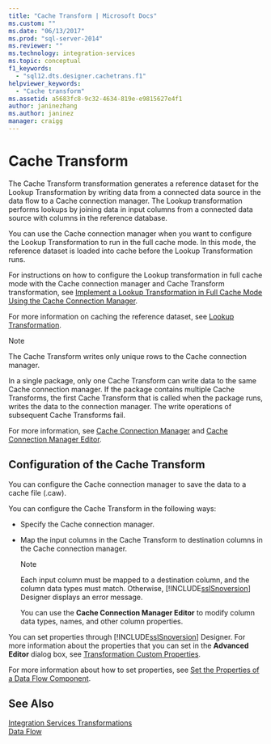 ```yaml
---
title: "Cache Transform | Microsoft Docs"
ms.custom: ""
ms.date: "06/13/2017"
ms.prod: "sql-server-2014"
ms.reviewer: ""
ms.technology: integration-services
ms.topic: conceptual
f1_keywords: 
  - "sql12.dts.designer.cachetrans.f1"
helpviewer_keywords: 
  - "Cache transform"
ms.assetid: a5683fc8-9c32-4634-819e-e9815627e4f1
author: janinezhang
ms.author: janinez
manager: craigg
---
```

# Cache Transform
  The Cache Transform transformation generates a reference dataset for the Lookup Transformation by writing data from a connected data source in the data flow to a Cache connection manager. The Lookup transformation performs lookups by joining data in input columns from a connected data source with columns in the reference database.  
  
 You can use the Cache connection manager when you want to configure the Lookup Transformation to run in the full cache mode. In this mode, the reference dataset is loaded into cache before the Lookup Transformation runs.  
  
 For instructions on how to configure the Lookup transformation in full cache mode with the Cache connection manager and Cache Transform transformation, see [Implement a Lookup Transformation in Full Cache Mode Using the Cache Connection Manager](../../connection-manager/lookup-transformation-full-cache-mode-ole-db-connection-manager.md).  
  
 For more information on caching the reference dataset, see [Lookup Transformation](lookup-transformation.md).  
  
> [!NOTE]  
>  The Cache Transform writes only unique rows to the Cache connection manager.  
  
 In a single package, only one Cache Transform can write data to the same Cache connection manager. If the package contains multiple Cache Transforms, the first Cache Transform that is called when the package runs, writes the data to the connection manager. The write operations of subsequent Cache Transforms fail.  
  
 For more information, see [Cache Connection Manager](../../connection-manager/cache-connection-manager.md) and [Cache Connection Manager Editor](../../cache-connection-manager-editor.md).  
  
## Configuration of the Cache Transform  
 You can configure the Cache connection manager to save the data to a cache file (.caw).  
  
 You can configure the Cache Transform in the following ways:  
  
-   Specify the Cache connection manager.  
  
-   Map the input columns in the Cache Transform to destination columns in the Cache connection manager.  
  
    > [!NOTE]  
    >  Each input column must be mapped to a destination column, and the column data types must match. Otherwise, [!INCLUDE[ssISnoversion](../../../includes/ssisnoversion-md.md)] Designer displays an error message.  
  
     You can use the **Cache Connection Manager Editor** to modify column data types, names, and other column properties.  
  
 You can set properties through [!INCLUDE[ssISnoversion](../../../includes/ssisnoversion-md.md)] Designer. For more information about the properties that you can set in the **Advanced Editor** dialog box, see [Transformation Custom Properties](transformation-custom-properties.md).  
  
 For more information about how to set properties, see [Set the Properties of a Data Flow Component](../set-the-properties-of-a-data-flow-component.md).  
  
## See Also  
 [Integration Services Transformations](integration-services-transformations.md)   
 [Data Flow](../data-flow.md)  
  
  
